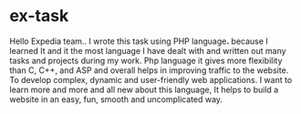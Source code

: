 # ex-task
Hello Expedia team.. I wrote this task using PHP language، because I learned It and it the most language I have dealt with and written out many tasks and projects during my work. Php language it gives more flexibility than C, C++, and ASP and overall helps in improving traffic to the website. To develop complex, dynamic and user-friendly web applications. I want to learn more and more and all new about this language, It helps to build a website in an easy, fun, smooth and uncomplicated way.
